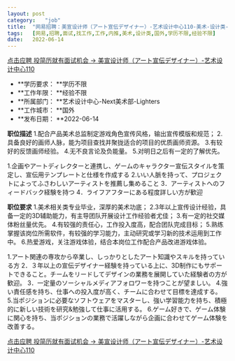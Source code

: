 ```yaml
---
layout:	post
category:	"job"
title:	"网易招聘：美宣设计师（アート宣伝デザイナー）-艺术设计中心110-美术-设计类-国外学历不限经验不限"
tags:	[网易,招聘,面试,找工作,工作,内推,美术,设计类,国外,学历不限,经验不限]
date:	2022-06-14
---
```


[点击应聘 投简历就有面试机会 -> 美宣设计师（アート宣伝デザイナー）-艺术设计中心110](http://mobile.bole.netease.com/bole/boleDetail?id=40709&employeeId=346f03c3cda5f04c&key=all)



- **学历要求： **学历不限
- **工作年限： **经验不限
- **所属部门： **艺术设计中心-Next美术部-Lighters
- **工作城市： **国外
- **发布日期： **2022-06-14



**职位描述**
1.配合产品美术总监制定游戏角色宣传风格，输出宣传模版和规范；
2.具备良好的画师人脉，能为项目查找并聚拢适合的项目的优质画师资源。
3.有较好的反馈画师经验。
4.无不良言论及负能量。
5.对明日之后有一定的了解优先。

1.企画やアートディレクターと連携し、ゲームのキャラクター宣伝スタイルを策定し、宣伝用テンプレートと仕様を作成する
2.いい人脈を持って、プロジェクトによってふさわしいアーティストを推薦し集めること
3．アーティストへのフィードバック経験を持つ
4．ライフアフターにある程度詳しい方が歓迎



**职位要求**
1.美术相关类专业毕业，深厚的美术功底； 
2.3年以上宣传设计经验，具备一定的3D辅助能力，有主导团队开展设计工作经验者尤佳； 
3.有一定的社交媒体粉丝量优先。
4.有较强的责任心，工作投入度高，配合团队完成目标； 
5.熟练掌握该岗位所需软件，有较强的学习能力，主动研究或学习新的技术运用到工作中。 
6.热爱游戏，关注游戏体验，结合本岗位工作配合产品改进游戏体验。​

1.アート関連の専攻から卒業し、しっかりとしたアート知識やスキルを持っている方
2．３年以上の宣伝デザイナー経験を持っている上に、3D制作にもサポートできること。チームをリードしてデザインの業務を展開していた経験者の方が歓迎。 
3．一定量のソーシャルメディアフォロワーを持つことが望ましい。
4.強い責任感を持ち、仕事への投入度が高く、チームに合わせて目標を達成する。
5.当ポジションに必要なソフトウェアをマスターし、強い学習能力を持ち、積極的に新しい技術を研究&amp;勉強して仕事に活用する。
6.ゲーム好きで、ゲーム体験に関心を持ち、当ポジションの業務で活躍しながら企画に合わせてゲーム体験を改善する。



[点击应聘 投简历就有面试机会 -> 美宣设计师（アート宣伝デザイナー）-艺术设计中心110](http://mobile.bole.netease.com/bole/boleDetail?id=40709&employeeId=346f03c3cda5f04c&key=all)